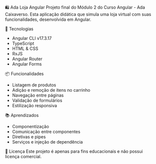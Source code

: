 🛍️ Ada Loja Angular
Projeto final do Módulo 2 do Curso Angular - Ada Caixaverso. Esta aplicação didática que simula uma loja virtual com suas funcionalidades, desenvolvida em Angular.

🚀 Tecnologias
- Angular CLI v17.3.17
- TypeScript
- HTML & CSS
- RxJS
- Angular Router
- Angular Forms

📦 Funcionalidades
- Listagem de produtos
- Adição e remoção de itens no carrinho
- Navegação entre páginas
- Validação de formulários
- Estilização responsiva

📚 Aprendizados
- Componentização
- Comunicação entre componentes
- Diretivas e pipes
- Serviços e injeção de dependência

📄 Licença
Este projeto é apenas para fins educacionais e não possui licença comercial.
